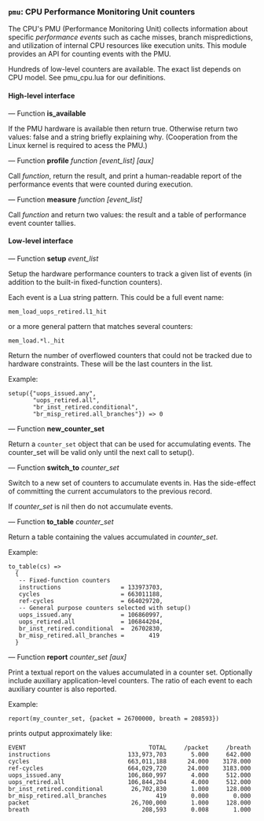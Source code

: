 ### `pmu`: CPU Performance Monitoring Unit counters

The CPU's PMU (Performance Monitoring Unit) collects information about
specific *performance events* such as cache misses, branch
mispredictions, and utilization of internal CPU resources like
execution units. This module provides an API for counting events with
the PMU.

Hundreds of low-level counters are available. The exact list
depends on CPU model. See pmu_cpu.lua for our definitions.

#### High-level interface

— Function **is_available**

If the PMU hardware is available then return true. Otherwise return
two values: false and a string briefly explaining why. (Cooperation
from the Linux kernel is required to acess the PMU.)

— Function **profile** *function* *[event_list]* *[aux]*

Call *function*, return the result, and print a human-readable report of the performance events that were counted during execution.

— Function **measure** *function* *[event_list]*

Call *function* and return two values: the result and a table of performance event counter tallies.

#### Low-level interface

— Function **setup** *event_list*

Setup the hardware performance counters to track a given list of
events (in addition to the built-in fixed-function counters).
  
 Each event is a Lua string pattern. This could be a full event name:

```
mem_load_uops_retired.l1_hit
```

or a more general pattern that matches several counters:
```
mem_load.*l._hit
```

Return the number of overflowed counters that could not be tracked due
to hardware constraints. These will be the last counters in the list.

Example:

```
setup({"uops_issued.any",
       "uops_retired.all",
       "br_inst_retired.conditional",
       "br_misp_retired.all_branches"}) => 0
```

— Function **new_counter_set**

Return a `counter_set` object that can be used for accumulating
events. The counter_set will be valid only until the next call to
setup().

— Function **switch_to** *counter_set*

Switch to a new set of counters to accumulate events in. Has the
side-effect of committing the current accumulators to the
previous record.

If *counter_set* is nil then do not accumulate events.

— Function **to_table** *counter_set*

Return a table containing the values accumulated in *counter_set*.

Example:

```
to_table(cs) =>
  {
   -- Fixed-function counters
   instructions                 = 133973703,
   cycles                       = 663011188,
   ref-cycles                   = 664029720,
   -- General purpose counters selected with setup()
   uops_issued.any              = 106860997,
   uops_retired.all             = 106844204,
   br_inst_retired.conditional  =  26702830,
   br_misp_retired.all_branches =       419
  }
```

— Function **report** *counter_set* *[aux]*

Print a textual report on the values accumulated in a counter set.
Optionally include auxiliary application-level counters. The ratio of
each event to each auxiliary counter is also reported.

Example:
```
report(my_counter_set, {packet = 26700000, breath = 208593})
```
prints output approximately like:
```
EVENT                                   TOTAL     /packet     /breath
instructions                      133,973,703       5.000     642.000
cycles                            663,011,188      24.000    3178.000
ref-cycles                        664,029,720      24.000    3183.000
uops_issued.any                   106,860,997       4.000     512.000
uops_retired.all                  106,844,204       4.000     512.000
br_inst_retired.conditional        26,702,830       1.000     128.000
br_misp_retired.all_branches              419       0.000       0.000
packet                             26,700,000       1.000     128.000
breath                                208,593       0.008       1.000
```
